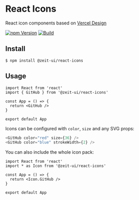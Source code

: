 # React Icons

React icon components based on [Vercel Design](https://vercel.com/design)

[![npm Version](https://img.shields.io/npm/v/@zeit-ui/react-icons)](https://www.npmjs.com/package/@zeit-ui/react-icons)
[![Build](https://img.shields.io/github/workflow/status/zeit-ui/react-icons/Build)](https://github.com/zeit-ui/react-icons/actions?query=workflow%3ABuild)

## Install

```
$ npm install @zeit-ui/react-icons
```

## Usage

```tsx
import React from 'react'
import { GitHub } from '@zeit-ui/react-icons'

const App = () => {
  return <GitHub />
}

export default App
```

Icons can be configured with `color`, `size` and any SVG props:

```ts
<GitHub color="red" size={36} />
<GitHub color="blue" strokeWidth={2} />

```

You can also include the whole icon pack:

```tsx
import React from 'react'
import * as Icon from '@zeit-ui/react-icons'

const App = () => {
  return <Icon.GitHub />
}

export default App
```
